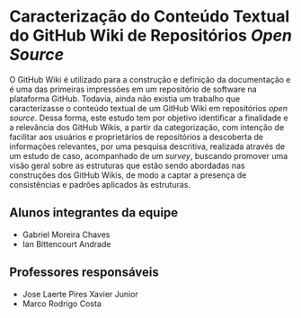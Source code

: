 # Caracterização do Conteúdo Textual do GitHub Wiki de Repositórios _Open Source_

O  GitHub Wiki é utilizado para a construção e definição da documentação e é uma das primeiras impressões em um repositório de software na plataforma GitHub. Todavia, ainda não existia um trabalho que caracterizasse o conteúdo textual de um GitHub Wiki em repositórios _open source_. Dessa forma, este estudo tem por objetivo identificar a finalidade e a relevância dos GitHub Wikis, a partir da categorização, com intenção de facilitar aos usuários e proprietários de repositórios a descoberta de informações relevantes, por uma pesquisa descritiva, realizada através de um estudo de caso, acompanhado de um _survey_, buscando promover uma visão geral sobre as estruturas que estão sendo abordadas nas construções dos GitHub Wikis, de modo a captar a presença de consistências e padrões aplicados às estruturas.

## Alunos integrantes da equipe

- Gabriel Moreira Chaves
- Ian Bittencourt Andrade

## Professores responsáveis

- Jose Laerte Pires Xavier Junior
- Marco Rodrigo Costa
<!-- * Nome do orientador de TCC II -->

<!-- ## Instruções de Replicação/Reprodução

Apresentar instruções de como o trabalho pode ser replicado/reproduzido. -->
